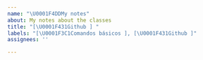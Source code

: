 ```yaml
---
name: "\U0001F4DDMy notes"
about: My notes about the classes
title: "[\U0001F431Github ] "
labels: "[\U0001F3C1Comandos básicos ], [\U0001F431Github ]"
assignees: ''

---
```


##
